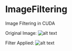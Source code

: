 # ImageFiltering
Image Filtering in CUDA

Original Image:
![alt text](https://i.imgur.com/Khf5hF9.jpg)

Filter Applied:
![alt text](https://i.imgur.com/UTRUb4r.png)
